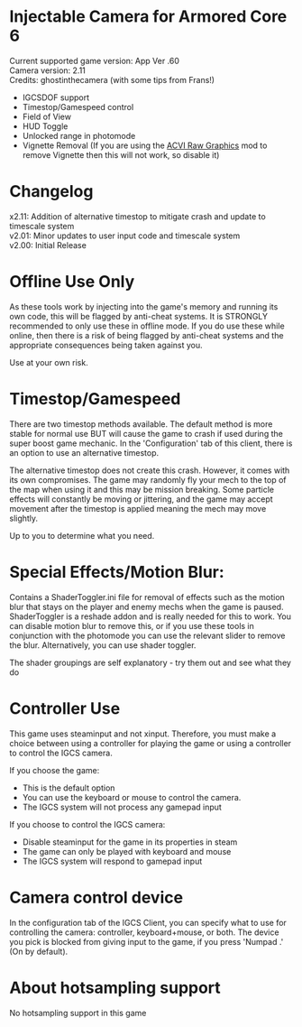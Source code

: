 Injectable Camera for Armored Core 6
============================

Current supported game version: App Ver .60     
Camera version: 2.11   
Credits: ghostinthecamera (with some tips from Frans!)     

- IGCSDOF support
- Timestop/Gamespeed control
- Field of View
- HUD Toggle
- Unlocked range in photomode
- Vignette Removal (If you are using the [ACVI Raw Graphics](https://www.nexusmods.com/armoredcore6firesofrubicon/mods/121) mod to remove Vignette then this will not work, so disable it)
 
Changelog
==============
x2.11: Addition of alternative timestop to mitigate crash and update to timescale system  
v2.01: Minor updates to user input code and timescale system  
v2.00: Initial Release  

Offline Use Only 
==================
As these tools work by injecting into the game's memory and running its own code, this will be flagged by anti-cheat systems. It is STRONGLY recommended to only use these in offline mode.  If you do use these while online, then there is a risk of being flagged by anti-cheat systems and the appropriate consequences being taken against you. 

Use at your own risk.

Timestop/Gamespeed
==================
There are two timestop methods available. The default method is more stable for normal use BUT will cause the game
to crash if used during the super boost game mechanic. In the 'Configuration' tab of this client, there is an option
to use an alternative timestop.  
  
The alternative timestop does not create this crash. However, it comes with its own compromises. The game may randomly
fly your mech to the top of the map when using it and this may be mission breaking. Some particle effects will constantly
be moving or jittering, and the game may accept movement after the timestop is applied meaning the mech may move slightly.  
  
Up to you to determine what you need.
  
Special Effects/Motion Blur:
=============
Contains a ShaderToggler.ini file for removal of effects such as the motion blur that stays on the player and enemy mechs when the game is paused. ShaderToggler is a reshade addon and is really needed for this to work. You can disable motion blur to remove this, or if you use these tools in conjunction with the photomode you can use the relevant slider to remove the blur. Alternatively, you can use shader toggler.

The shader groupings are self explanatory - try them out and see what they do

Controller Use
==============
This game uses steaminput and not xinput. Therefore, you must make a choice between using a controller for playing the game or using a controller to control the IGCS camera.

If you choose the game:
- This is the default option
- You can use the keyboard or mouse to control the camera.
- The IGCS system will not process any gamepad input

If you choose to control the IGCS camera:
- Disable steaminput for the game in its properties in steam
- The game can only be played with keyboard and mouse
- The IGCS system will respond to gamepad input

Camera control device
========================
In the configuration tab of the IGCS Client, you can specify what to use for controlling the camera: 
controller, keyboard+mouse, or both. The device you pick is blocked from giving input to the game, 
if you press 'Numpad .' (On by default). 

About hotsampling support
==========================
No hotsampling support in this game
